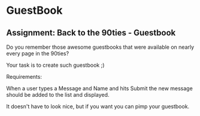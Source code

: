 # GuestBook
## Assignment: Back to the 90ties - Guestbook

Do you remember those awesome guestbooks that were available on nearly every page in the 90ties?

Your task is to create such guestbook ;)

Requirements:

When a user types a Message and Name and hits Submit the new message should be added to the list and displayed.

It doesn't have to look nice, but if you want you can pimp your guestbook.
